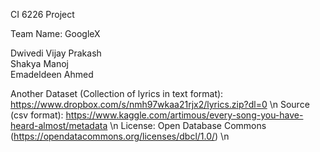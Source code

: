 CI 6226 Project

Team Name: GoogleX

Dwivedi Vijay Prakash   
Shakya Manoj   
Emadeldeen Ahmed   

Another Dataset (Collection of lyrics in text format): https://www.dropbox.com/s/nmh97wkaa21rjx2/lyrics.zip?dl=0 \n
Source (csv format): https://www.kaggle.com/artimous/every-song-you-have-heard-almost/metadata \n
License: Open Database Commons (https://opendatacommons.org/licenses/dbcl/1.0/) \n
